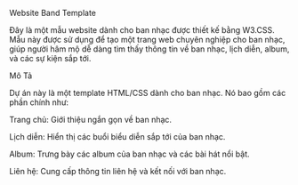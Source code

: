 Website Band Template

Đây là một mẫu website dành cho ban nhạc được thiết kế bằng W3.CSS. Mẫu này được sử dụng để tạo một trang web chuyên nghiệp cho ban nhạc, giúp người hâm mộ dễ dàng tìm thấy thông tin về ban nhạc, lịch diễn, album, và các sự kiện sắp tới.

Mô Tả

Dự án này là một template HTML/CSS dành cho ban nhạc. Nó bao gồm các phần chính như:

Trang chủ: Giới thiệu ngắn gọn về ban nhạc.

Lịch diễn: Hiển thị các buổi biểu diễn sắp tới của ban nhạc.

Album: Trưng bày các album của ban nhạc và các bài hát nổi bật.

Liên hệ: Cung cấp thông tin liên hệ và kết nối với ban nhạc.
